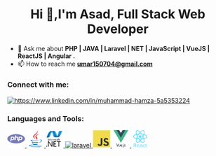 <h1 align="center">Hi 👋,I'm Asad, Full Stack Web Developer</h1>

- 💬 Ask me about **PHP | JAVA | Laravel | NET | JavaScript | VueJS | ReactJS | Angular .**
-  📫 How to reach me **umar150704@gmail.com**
<h3 align="left">Connect with me:</h3>
<p align="left">
<a href="https://linkedin.com/in/https://www.linkedin.com/in/muhammad-hamza-5a5353224" target="blank"><img align="center" src="https://raw.githubusercontent.com/rahuldkjain/github-profile-readme-generator/master/src/images/icons/Social/linked-in-alt.svg" alt="https://www.linkedin.com/in/muhammad-hamza-5a5353224" height="30" width="40" /></a>
</p>
<h3 align="left">Languages and Tools:</h3>
<p align="left">
<a href="https://www.php.net/" target="_blank" rel="noreferrer"> 
<img src="https://raw.githubusercontent.com/devicons/devicon/master/icons/php/php-plain.svg" alt="php" width="40" height="40"/>
</a>
<a href="https://www.java.com/en/" target="_blank" rel="noreferrer">
<img src="https://raw.githubusercontent.com/devicons/devicon/master/icons/java/java-original.svg" alt="java" width="40" height="40"/>
</a>
<a href="https://dotnet.microsoft.com/en-us/learn/dotnet/what-is-dotnet" target="_blank" rel="noreferrer">
<img src="https://raw.githubusercontent.com/devicons/devicon/master/icons/dot-net/dot-net-original-wordmark.svg" alt="NET" width="40" height="40"/>
</a>
<a href="https://laravel.com/" target="_blank" rel="noreferrer">
    <img src="https://img.shields.io/badge/Laravel-11.x-red?style=flat&logo=laravel" alt="laravel" width="40" height="40"/> 
</a>
  <a href="https://developer.mozilla.org/en-US/docs/Web/JavaScript" target="_blank" rel="noreferrer"> 
<img src="https://raw.githubusercontent.com/devicons/devicon/master/icons/javascript/javascript-original.svg" alt="javascript" width="40" height="40"/> 
</a>
<a href="https://vuejs.org/" target="_blank" rel="noreferrer"> 
<img src="https://raw.githubusercontent.com/devicons/devicon/master/icons/vuejs/vuejs-original-wordmark.svg" alt="vue.js" width="40" height="40"/> 
</a> 
<a href="https://react.dev/" target="_blank" rel="noreferrer"> 
<img src="https://raw.githubusercontent.com/devicons/devicon/master/icons/react/react-original-wordmark.svg" alt="React js" width="40" height="40"/> 
</a> 
</p>
